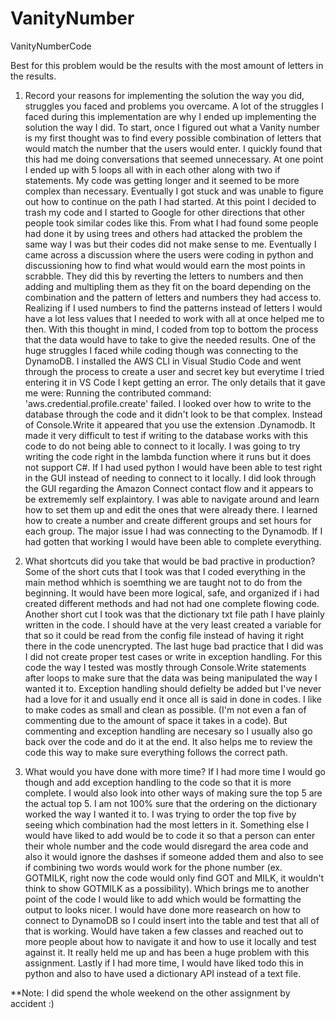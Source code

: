 # VanityNumber
VanityNumberCode

Best for this problem would be the results with the most amount of letters in the results.

1. Record your reasons for implementing the solution the way you did, struggles you faced and problems you overcame.
  A lot of the struggles I faced during this implementation are why I ended up implementing the solution the way I did. To start, once I figured out what a Vanity number is my first thought was to find every possible combination of letters that would match the number that the users would enter. I quickly found that this had me doing conversations that seemed unnecessary. At one point I ended up with 5 loops all with in each other along with two if statements. My code was getting longer and it seemed to be more complex than necessary. Eventually I got stuck and was unable to figure out how to continue on the path I had started. At this point I decided to trash my code and I started to Google for other directions that other people took similar codes like this. From what I had found some people had done it by using trees and others had attacked the problem the same way I was but their codes did not make sense to me. Eventually I came across a discussion where the users were coding in python and discussioning how to find what would would earn the most points in scrabble. They did this by reverting the letters to numbers and then adding and multipling them as they fit on the board depending on the combination and the pattern of letters and numbers they had access to. Realizing if I used numbers to find the patterns instead of letters I would have a lot less values that I needed to work with all at once helped me to then. With this thought in mind, I coded from top to bottom the process that the data would have to take to give the needed results. One of the huge struggles I faced while coding though was connecting to the DynamoDB. I installed the AWS CLI in Visual Studio Code and went through the process to create a user and secret key but everytime I tried entering it in VS Code I kept getting an error. The only details that it gave me were: Running the contributed command: 'aws.credential.profile.create' failed. I looked over how to write to the database through the code and it didn't look to be that complex. Instead of Console.Write it appeared that you use the extension .Dynamodb. It made it very difficult to test if writing to the database works with this code to do not being able to connect to it locally. I was going to try writing the code right in the lambda function where it runs but it does not support C#. If I had used python I would have been able to test right in the GUI instead of needing to connect to it locally.  I did look through the GUI regarding the Amazon Connect contact flow and it appears to be extrememly self explaintory. I was able to navigate around and learn how to set them up and edit the ones that were already there. I learned how to create a number and create different groups and set hours for each group. The major issue I had was connecting to the Dynamodb. If I had gotten that working I would have been able to complete everything. 

2. What shortcuts did you take that would be bad practive in production?
    Some of the short cuts that I took was that I coded everything in the main method whhich is soemthing we are taught not to do from the beginning. It would have been more logical, safe, and organized if i had created different methods and had not had one complete flowing code. Another short cut I took was that the dictionary txt file path I have plainly written in the code. I should have at the very least created a variable for that so it could be read from the config file instead of having it right there in the code unencrypted. The last huge bad practice that I did was I did not create proper test cases or write in exception handling. For this code the way I tested was mostly through Console.Write statements after loops to make sure that the data was being manipulated the way I wanted it to. Exception handling should defielty be added but I've never had a love for it and usually end it once all is said in done in codes. I like to make codes as small and clean as possible. (I'm not even a fan of commenting due to the amount of space it takes in a code). But commenting and exception handling are necesary so I usually also go back over the code and do it at the end. It also helps me to review the code this way to make sure everything follows the correct path.

3. What would you have done with more time?
   If I had more time I would go though and add exception handling to the code so that it is more complete. I would also look into other ways of making sure the top 5 are the actual top 5. I am not 100% sure that the ordering on the dictionary worked the way I wanted it to. I was trying to order the top five by seeing which combination had the most letters in it. Something else I would have liked to add would be to code it so that a person can enter their whole number and the code would disregard the area code and also it would ignore the dashses if someone added them and also to see if combining two words would work for the phone number (ex. GOTMILK, right now the code would only find GOT and MILK, it wouldn't think to show GOTMILK as a possibility). Which brings me to another point of the code I would like to add which would be formatting the output to looks nicer. I would have done more reasearch on how to connect to DynamoDB so I could insert into the table and test that all of that is working. Would have taken a few classes and reached out to more people about how to navigate it and how to use it locally and test against it. It really held me up and has been a huge problem with this assignment. Lastly if I had more time, I would have liked todo this in python and also to have used a dictionary API instead of a text file. 


**Note: I did spend the whole weekend on the other assignment by accident :)
